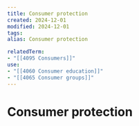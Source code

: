 ```yaml
---
title: Consumer protection
created: 2024-12-01
modified: 2024-12-01
tags: 
alias: Consumer protection

relatedTerm:
- "[[4095 Consumers]]"
use:
- "[[4060 Consumer education]]"
- "[[4065 Consumer groups]]"
---
```

# Consumer protection
